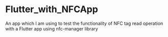 # Flutter_with_NFCApp
An app which I am using to test the functionality of NFC tag read operation with a Flutter app using nfc-manager library
